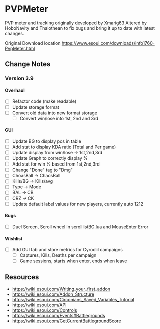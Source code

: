 # PVPMeter
PVP meter and tracking originally developed by Xmarig63
Altered by HoboNavity and Thalothean to fix bugs and bring it up to date with latest changes.


Original Download location
https://www.esoui.com/downloads/info1760-PvpMeter.html

## Change Notes
### Version 3.9
#### Overhaul
 - [ ] Refactor code (make readable)
 - [ ] Update storage format
 - [ ] Convert old data into new format storage
   - [ ] Convert win/lose into 1st, 2nd and 3rd

#### GUI
 - [ ] Update BG to display pos in table
 - [ ] Add stat to display KDA ratio (Total and Per game)
 - [ ] Update display from win/lose -> 1st,2nd,3rd
 - [ ] Update Graph to correctly display %
 - [ ] Add stat for win % based from 1st,2nd,3rd
 - [ ] Change "Done" tag to "Dmg"
 - [ ] ChoasBall -> ChaosBall
 - [ ] Kills/BG -> Kills/avg
 - [ ] Type -> Mode
 - [ ] BAL -> CB
 - [ ] CRZ -> CK
 - [ ] Update default label values for new players, currently auto 1212

#### Bugs
 - [ ] Duel Screen, Scroll wheel in scrolllistBG.lua and MouseEnter Error

#### Wishlist
 - [ ] Add GUI tab and store metrics for Cyrodiil campaigns
   - [ ] Captures, Kills, Deaths per campaign
   - [ ] Game sessions, starts when enter, ends when leave

## Resources
 - https://wiki.esoui.com/Writing_your_first_addon
 - https://wiki.esoui.com/Addon_Structure
 - https://wiki.esoui.com/Circonians_Saved_Variables_Tutorial
 - https://wiki.esoui.com/API
 - https://wiki.esoui.com/Controls
 - https://wiki.esoui.com/Events#Battlegrounds
 - https://wiki.esoui.com/GetCurrentBattlegroundScore

